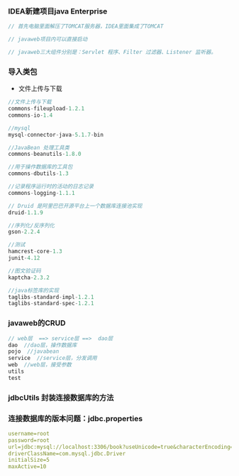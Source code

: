 ### IDEA新建项目java Enterprise
```js
// 首先电脑里面解压了TOMCAT服务器，IDEA里面集成了TOMCAT

// javaweb项目内可以直接启动

// javaweb三大组件分别是：Servlet 程序、Filter 过滤器、Listener 监听器。

```

### 导入类包
+ 文件上传与下载
```js
//文件上传与下载
commons-fileupload-1.2.1
commons-io-1.4

//mysql
mysql-connector-java-5.1.7-bin

//JavaBean 处理工具类
commons-beanutils-1.8.0

//用于操作数据库的工具包
commons-dbutils-1.3

//记录程序运行时的活动的日志记录
commons-logging-1.1.1

// Druid 是阿里巴巴开源平台上一个数据库连接池实现
druid-1.1.9

//序列化/反序列化
gson-2.2.4

//测试
hamcrest-core-1.3
junit-4.12

//图文验证码
kaptcha-2.3.2

//java标签库的实现
taglibs-standard-impl-1.2.1
taglibs-standard-spec-1.2.1
```

### javaweb的CRUD
```java
// web层  ==> service层 ==>  dao层
dao  //dao层，操作数据库
pojo  //javabean
service  //service层，分发调用
web  //web层，接受参数
utils
test
```

### jdbcUtils  封装连接数据库的方法


### 连接数据库的版本问题：jdbc.properties
```yml
username=root
password=root
url=jdbc:mysql://localhost:3306/book?useUnicode=true&characterEncoding=UTF-8
driverClassName=com.mysql.jdbc.Driver
initialSize=5
maxActive=10
```

